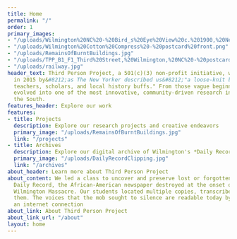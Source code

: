 ```yaml
---
title: Home
permalink: "/"
order: 1
primary_images:
- "/uploads/Wilmington%20NC%20-%20Bird_s%20Eye%20View%20c.%201900,%20New%20Hanover%20County%20LibraryJPG.jpg"
- "/uploads/Wilmington%20Cotton%20Compress%20-%20postcard%20front.png"
- "/uploads/RemainsOfBurntBuildings.jpg"
- "/uploads/TPP_B1_F1_Third%20Street,%20Wilmington,%20NC%20-%20postcard%20-%20nothing%20on%20back,%20undated.jpg"
- "/uploads/railway.jpg"
header_text: Third Person Project, a 501(c)(3) non-profit initiative, was founded
  in 2015 by&#8212;as The New Yorker described us&#8212;"a loose-knit band of writers,
  teachers, scholars, and local history buffs." From those vague beginnings, we have
  evolved into one of the most innovative, community-driven research initiatives in
  the South.
features_header: Explore our work
features:
- title: Projects
  description: Explore our research projects and creative endeavors
  primary_image: "/uploads/RemainsOfBurntBuildings.jpg"
  link: "/projects"
- title: Archives
  description: Explore our digital archive of Wilmington's *Daily Record* and more
  primary_image: "/uploads/DailyRecordClipping.jpg"
  link: "/archives"
about_header: Learn more about Third Person Project
about_content: We led a class to uncover and preserve lost or forgotten copies of the The Wilmington
  Daily Record, the African-American newspaper destroyed at the onset of the 1898
  Wilmington Massacre. Our students located multiple copies, transcribed, and digitized
  them. The voices that the mob sought to silence are readable today by anyone with
  an internet connection
about_link: About Third Person Project
about_link_url: "/about"
layout: home
---
```


